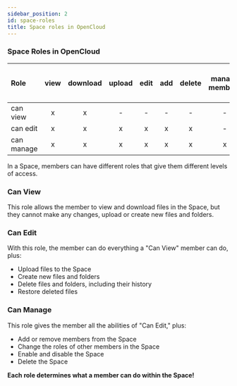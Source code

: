```yaml
---
sidebar_position: 2
id: space-roles
title: Space roles in OpenCloud
---
```


### Space Roles in OpenCloud

| Role       | view  | download | upload  | edit  | add   | delete    | manage members | disable / enable Space | delete Space
| :----------| :-:   | :-:      | :-:     | :-:   | :-:   | :-:       | :-:            | :-:                    | :-:
| can view   |   x   |     x    | -       | -     | -     | -         | -              | -                      | -
| can edit   |   x   |     x    | x       | x     | x     | x         | -              | -                      | -
| can manage |   x   |     x    | x       | x     | x     | x         | x              | x                      | x


In a Space, members can have different roles that give them different levels of access.

### Can View
This role allows the member to view and download files in the Space, but they cannot make any changes, upload or create new files and folders.

### Can Edit
With this role, the member can do everything a "Can View" member can do, plus:
- Upload files to the Space
- Create new files and folders
- Delete files and folders, including their history
- Restore deleted files

### Can Manage
This role gives the member all the abilities of "Can Edit," plus:
- Add or remove members from the Space
- Change the roles of other members in the Space
- Enable and disable the Space
- Delete the Space

**Each role determines what a member can do within the Space!**


